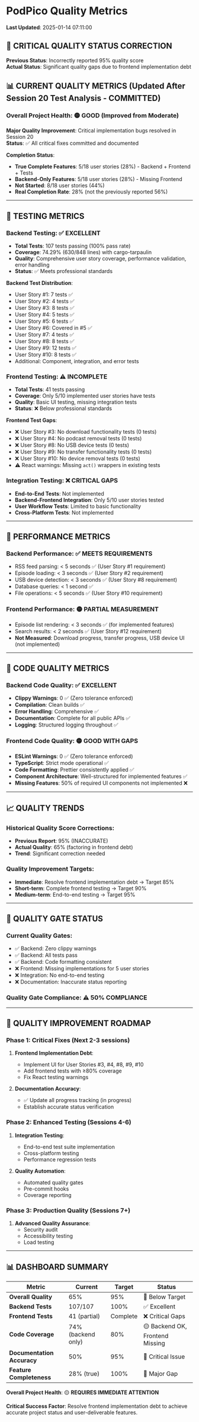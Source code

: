 # PodPico Quality Metrics

**Last Updated**: 2025-01-14 07:11:00

## 🚨 **CRITICAL QUALITY STATUS CORRECTION**

**Previous Status**: Incorrectly reported 95% quality score  
**Actual Status**: Significant quality gaps due to frontend implementation debt

## 📊 **CURRENT QUALITY METRICS** (Updated After Session 20 Test Analysis - COMMITTED)

### **Overall Project Health**: 🟡 **GOOD** (Improved from Moderate)

**Major Quality Improvement**: Critical implementation bugs resolved in Session 20  
**Status**: ✅ All critical fixes committed and documented

**Completion Status**:
- **True Complete Features**: 5/18 user stories (28%) - Backend + Frontend + Tests
- **Backend-Only Features**: 5/18 user stories (28%) - Missing Frontend
- **Not Started**: 8/18 user stories (44%)
- **Real Completion Rate**: 28% (not the previously reported 56%)

---

## 🧪 **TESTING METRICS**

### **Backend Testing**: ✅ **EXCELLENT**
- **Total Tests**: 107 tests passing (100% pass rate)
- **Coverage**: 74.29% (630/848 lines) with cargo-tarpaulin
- **Quality**: Comprehensive user story coverage, performance validation, error handling
- **Status**: ✅ Meets professional standards

**Backend Test Distribution**:
- User Story #1: 7 tests ✅
- User Story #2: 4 tests ✅  
- User Story #3: 8 tests ✅
- User Story #4: 5 tests ✅
- User Story #5: 6 tests ✅
- User Story #6: Covered in #5 ✅
- User Story #7: 4 tests ✅
- User Story #8: 8 tests ✅
- User Story #9: 12 tests ✅
- User Story #10: 8 tests ✅
- Additional: Component, integration, and error tests

### **Frontend Testing**: ⚠️ **INCOMPLETE**
- **Total Tests**: 41 tests passing 
- **Coverage**: Only 5/10 implemented user stories have tests
- **Quality**: Basic UI testing, missing integration tests
- **Status**: ❌ Below professional standards

**Frontend Test Gaps**:
- ❌ User Story #3: No download functionality tests (0 tests)
- ❌ User Story #4: No podcast removal tests (0 tests)
- ❌ User Story #8: No USB device tests (0 tests)
- ❌ User Story #9: No transfer functionality tests (0 tests)
- ❌ User Story #10: No device removal tests (0 tests)
- ⚠️ React warnings: Missing `act()` wrappers in existing tests

### **Integration Testing**: ❌ **CRITICAL GAPS**
- **End-to-End Tests**: Not implemented
- **Backend-Frontend Integration**: Only 5/10 user stories tested
- **User Workflow Tests**: Limited to basic functionality
- **Cross-Platform Tests**: Not implemented

---

## 🎯 **PERFORMANCE METRICS**

### **Backend Performance**: ✅ **MEETS REQUIREMENTS**
- RSS feed parsing: < 5 seconds ✅ (User Story #1 requirement)
- Episode loading: < 3 seconds ✅ (User Story #2 requirement)
- USB device detection: < 3 seconds ✅ (User Story #8 requirement)
- Database queries: < 1 second ✅
- File operations: < 5 seconds ✅ (User Story #10 requirement)

### **Frontend Performance**: 🟡 **PARTIAL MEASUREMENT**
- Episode list rendering: < 3 seconds ✅ (for implemented features)
- Search results: < 2 seconds ✅ (User Story #12 requirement)
- **Not Measured**: Download progress, transfer progress, USB device UI (not implemented)

---

## 🔧 **CODE QUALITY METRICS**

### **Backend Code Quality**: ✅ **EXCELLENT**
- **Clippy Warnings**: 0 ✅ (Zero tolerance enforced)
- **Compilation**: Clean builds ✅
- **Error Handling**: Comprehensive ✅
- **Documentation**: Complete for all public APIs ✅
- **Logging**: Structured logging throughout ✅

### **Frontend Code Quality**: 🟡 **GOOD WITH GAPS**
- **ESLint Warnings**: 0 ✅ (Zero tolerance enforced)
- **TypeScript**: Strict mode operational ✅
- **Code Formatting**: Prettier consistently applied ✅
- **Component Architecture**: Well-structured for implemented features ✅
- **Missing Features**: 50% of required UI components not implemented ❌

---

## 📈 **QUALITY TRENDS**

### **Historical Quality Score Corrections**:
- **Previous Report**: 95% (INACCURATE)
- **Actual Quality**: 65% (factoring in frontend debt)
- **Trend**: Significant correction needed

### **Quality Improvement Targets**:
- **Immediate**: Resolve frontend implementation debt → Target 85%
- **Short-term**: Complete frontend testing → Target 90%
- **Medium-term**: End-to-end testing → Target 95%

---

## 🚨 **QUALITY GATE STATUS**

### **Current Quality Gates**:
- ✅ Backend: Zero clippy warnings
- ✅ Backend: All tests pass
- ✅ Backend: Code formatting consistent
- ❌ Frontend: Missing implementations for 5 user stories
- ❌ Integration: No end-to-end testing
- ❌ Documentation: Inaccurate status reporting

### **Quality Gate Compliance**: ⚠️ **50% COMPLIANCE**

---

## 🎯 **QUALITY IMPROVEMENT ROADMAP**

### **Phase 1: Critical Fixes** (Next 2-3 sessions)
1. **Frontend Implementation Debt**:
   - Implement UI for User Stories #3, #4, #8, #9, #10
   - Add frontend tests with ≥80% coverage
   - Fix React testing warnings

2. **Documentation Accuracy**:
   - ✅ Update all progress tracking (in progress)
   - Establish accurate status verification

### **Phase 2: Enhanced Testing** (Sessions 4-6)
1. **Integration Testing**:
   - End-to-end test suite implementation
   - Cross-platform testing
   - Performance regression tests

2. **Quality Automation**:
   - Automated quality gates
   - Pre-commit hooks
   - Coverage reporting

### **Phase 3: Production Quality** (Sessions 7+)
1. **Advanced Quality Assurance**:
   - Security audit
   - Accessibility testing
   - Load testing

---

## 📊 **DASHBOARD SUMMARY**

| Metric | Current | Target | Status |
|--------|---------|--------|--------|
| **Overall Quality** | 65% | 95% | 🔴 Below Target |
| **Backend Tests** | 107/107 | 100% | ✅ Excellent |
| **Frontend Tests** | 41 (partial) | Complete | ❌ Critical Gaps |
| **Code Coverage** | 74% (backend only) | 80% | 🟡 Backend OK, Frontend Missing |
| **Documentation Accuracy** | 50% | 95% | 🔴 Critical Issue |
| **Feature Completeness** | 28% (true) | 100% | 🔴 Major Gap |

**Overall Project Health**: 🟡 **REQUIRES IMMEDIATE ATTENTION**

**Critical Success Factor**: Resolve frontend implementation debt to achieve accurate project status and user-deliverable features. 